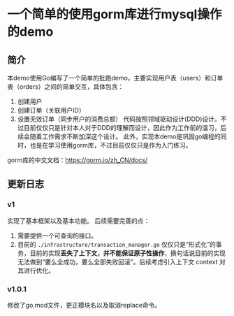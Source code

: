 # 一个简单的使用gorm库进行mysql操作的demo

## 简介
本demo使用Go编写了一个简单的批跑demo，主要实现用户表（users）和订单表（orders）之间的简单交互，具体包含：
1. 创建用户
2. 创建订单（关联用户ID）
3. 设置无效订单（同步用户的消费总额）
代码按照领域驱动设计(DDD)设计。不过目前仅仅只是针对本人对于DDD的理解而设计，因此作为工作前的温习，后续会随着工作需求不断加深这个设计。
此外，实现本demo是巩固go编程的同时，也是在学习使用gorm库，不过目前仅仅只是作为入门练习。

gorm库的中文文档：https://gorm.io/zh_CN/docs/

## 更新日志

### v1
实现了基本框架以及基本功能。
后续需要完善的点：
1. 需要提供一个可查询的接口。
2. 目前的 `./infrastructure/transaction_manager.go` 仅仅只是“形式化”的事务，目前的实现**丢失了上下文，并不能保证原子性操作**，换句话说目前的实现无法做到“要么全成功，要么全部失败回滚”。后续考虑引入上下文 context 对其进行优化。

### v1.0.1
修改了go.mod文件，更正模块名以及取消replace命令。

